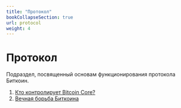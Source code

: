 ```yaml
---
title: "Протокол"
bookCollapseSection: true
url: protocol
weight: 4
---
```


# Протокол

Подраздел, посвященный основам функционирования протокола Биткоин.

1. [Кто контролирует Bitcoin Core?](/kto-kontroliruet-bitkoin-kor)
2. [Вечная борьба Биткоина](/vechnaja-borba)